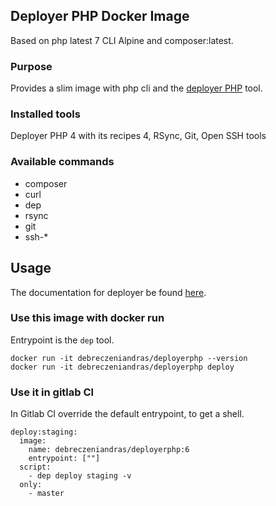 ## Deployer PHP Docker Image

Based on php latest 7 CLI Alpine and composer:latest.

### Purpose

Provides a slim image with php cli and the [deployer PHP](https://deployer.org/) tool.


### Installed tools

Deployer PHP 4 with its recipes 4, RSync, Git, Open SSH tools


### Available commands

* composer
* curl
* dep
* rsync 
* git
* ssh-*

## Usage

The documentation for deployer be found [here](https://deployer.org/). 

### Use this image with docker run

Entrypoint is the `dep` tool.

    docker run -it debreczeniandras/deployerphp --version
    docker run -it debreczeniandras/deployerphp deploy

### Use it in gitlab CI

In Gitlab CI override the default entrypoint, to get a shell.
        
    deploy:staging:
      image:
        name: debreczeniandras/deployerphp:6
        entrypoint: [""]
      script:
        - dep deploy staging -v
      only:
        - master
